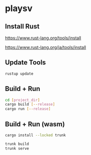 # playsv

## Install Rust

<https://www.rust-lang.org/tools/install>

<https://www.rust-lang.org/ja/tools/install>

## Update Tools

```sh
rustup update
```

## Build + Run

```sh
cd [project_dir]
cargo build [--release]
cargo run [--release]
```

## Build + Run (wasm)

```sh
cargo install --locked trunk
```

```sh
trunk build
trunk serve
```
